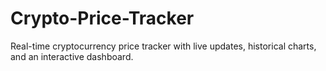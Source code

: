 # Crypto-Price-Tracker
Real-time cryptocurrency price tracker with live updates, historical charts, and an interactive dashboard.
